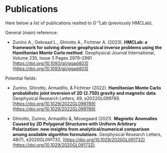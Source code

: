 
# Publications

Here below a list of publications realted to G⁻¹Lab (previously HMCLab).

General (main) reference:

* Zunino A., Gebraad L., Ghirotto A., Fichtner A. (2023). **HMCLab: a framework for solving diverse geophysical inverse problems using the Hamiltonian Monte Carlo method**. Geophysical Journal International, Volume 235, Issue 3 Pages 2979–2991  [https://doi.org/10.1093/gji/ggad403](https://doi.org/10.1093/gji/ggad403)

Potential fields:

* Zunino, Ghirotto, Armadillo, & Fichtner (2022). **Hamiltonian Monte Carlo probabilistic joint inversion of 2D (2.75D) gravity and magnetic data**. Geophysical Research Letters, 49, e2022GL099789. [https://doi.org/10.1029/2022GL099789](https://doi.org/10.1029/2022GL099789).

* Ghirotto, Zunino, Armadillo &, Mosegaard (2021). **Magnetic Anomalies Caused by 2D Polygonal Structures with Uniform Arbitrary Polarization: new insights from analytical/numerical comparison among available algorithm formulations**. Geophysical Research Letters, 48(7), e2020GL091732, [https://doi.org/10.1029/2020GL091732](https://doi.org/10.1029/2020GL091732).

 
